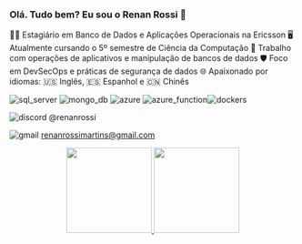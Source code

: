 ### Olá. Tudo bem? Eu sou o Renan Rossi 👋

🧑‍💼 Estagiário em Banco de Dados e Aplicações Operacionais na Ericsson
🖥️ Atualmente cursando o 5º semestre de Ciência da Computação
💼 Trabalho com operações de aplicativos e manipulação de bancos de dados
🛡️ Foco em DevSecOps e práticas de segurança de dados
🌐 Apaixonado por idiomas: 🇺🇸 Inglês, 🇪🇸 Espanhol e 🇨🇳 Chinês

![sql_server](https://img.shields.io/badge/Microsoft%20SQL%20Server-CC2927?style=for-the-badge&logo=microsoft%20sql%20server&logoColor=white) ![mongo_db](https://img.shields.io/badge/MongoDB-4EA94B?style=for-the-badge&logo=mongodb&logoColor=white) ![azure](https://img.shields.io/badge/microsoft%20azure-0089D6?style=for-the-badge&logo=microsoft-azure&logoColor=white) ![azure_function](https://img.shields.io/badge/Azure_DevOps-0078D7?style=for-the-badge&logo=azure-devops&logoColor=white)![dockers](https://img.shields.io/badge/Docker-2CA5E0?style=for-the-badge&logo=docker&logoColor=white)

![discord](https://img.shields.io/badge/Discord-5865F2?style=for-the-badge&logo=discord&logoColor=white) @renanrossi

![gmail](https://img.shields.io/badge/Gmail-D14836?style=for-the-badge&logo=gmail&logoColor=white) renanrossimartins@gmail.com


<div align="center">
  <a href="https://github.com/martinsRossi">
  <img height="150em" src="https://github-readme-stats.vercel.app/api?username=martinsRossi&show_icons=true&theme=highcontrast&include_all_commits=true&count_private=true"/>
  <img height="150em" src="https://github-readme-stats.vercel.app/api/top-langs/?username=martinsRossi&layout=compact&langs_count=7&theme=highcontrast"/>
</div>

